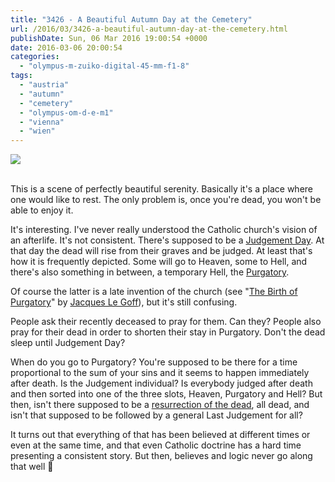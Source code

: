 ```yaml
---
title: "3426 - A Beautiful Autumn Day at the Cemetery"
url: /2016/03/3426-a-beautiful-autumn-day-at-the-cemetery.html
publishDate: Sun, 06 Mar 2016 19:00:54 +0000
date: 2016-03-06 20:00:54
categories: 
  - "olympus-m-zuiko-digital-45-mm-f1-8"
tags: 
  - "austria"
  - "autumn"
  - "cemetery"
  - "olympus-om-d-e-m1"
  - "vienna"
  - "wien"
---
```

<div class="container">
<div class="center"><a target="_blank" href="https://d25zfm9zpd7gm5.cloudfront.net/1200x1200/2015/20151026_120023_lr.jpg"><img class="webfeedsFeaturedVisual" src="https://d25zfm9zpd7gm5.cloudfront.net/0600x0600/2015/20151026_120023_lr.jpg" /></a></div>
</div>
<br />

This is a scene of perfectly beautiful serenity. Basically it's a place where one would like to rest. The only problem is, once you're dead, you won't be able to enjoy it. 

It's interesting. I've never really understood the Catholic church's vision of an afterlife. It's not consistent. There's supposed to be a <a href="https://en.wikipedia.org/wiki/Last_Judgment" target="_blank">Judgement Day</a>. At that day the dead will rise from their graves and be judged. At least that's how it is frequently depicted. Some will go to Heaven, some to Hell, and there's also something in between, a temporary Hell, the <a href="https://en.wikipedia.org/wiki/Purgatory" target="_blank">Purgatory</a>.

Of course the latter is a late invention of the church (see "<a href="http://www.amazon.com/The-Birth-Purgatory-Jacques-Goff/dp/0226470830" target="_blank">The Birth of Purgatory</a>" by <a href="https://en.wikipedia.org/wiki/Jacques_Le_Goff" target="_blank">Jacques Le Goff</a>), but it's still confusing. 

People ask their recently deceased to pray for them. Can they? People also pray for their dead in order to shorten their stay in Purgatory. Don't the dead sleep until Judgement Day? 

When do you go to Purgatory? You're supposed to be there for a time proportional to the sum of your sins and it seems to happen immediately after death. Is the Judgement individual? Is everybody judged after death and then sorted into one of the three slots, Heaven, Purgatory and Hell? But then, isn't there supposed to be a <a href="https://en.wikipedia.org/wiki/Resurrection_of_the_dead" target="_blank">resurrection of the dead</a>, all dead, and isn't that supposed to be followed by a general Last Judgement for all?

It turns out that everything of that has been believed at different times or even at the same time, and that even Catholic doctrine has a hard time presenting a consistent story. But then, believes and logic never go along that well 🙂
